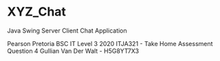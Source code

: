 # XYZ_Chat
Java Swing Server Client Chat Application

  Pearson Pretoria
  BSC IT Level 3 2020
  ITJA321 - Take Home Assessment
  Question 4
  Gullian Van Der Walt - H5G8YT7X3
